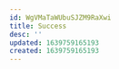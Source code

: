 ```yaml
---
id: WgVMaTaWUbuSJZM9RaXwi
title: Success
desc: ''
updated: 1639759165193
created: 1639759165193
---
```


